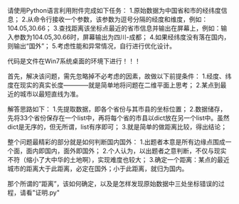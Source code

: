 请使用Python语言利用附件完成如下任务：
1.原始数据为中国省和市的经纬度信息；
2.从命令行接收一个参数，该参数为逗号分隔的经度和维度，例如：104.05,30.66；
3.查找距离该坐标点最近的省市信息并输出在屏幕上，例如：输入参数为104.05,30.66时，屏幕输出为四川-成都；
4.如果经纬度没有落在国内，则输出“国外”；
5.考虑性能和异常情况，自行进行优化设计。


代码是文件在Win7系统桌面的环境下进行！！！

首先，解决该问题，需先忽略掉不必考虑的因素，故做以下前提条件：
1.经度、纬度在现实的真实长度————就是简单地将问题在二维平面上思考；
2.某点到最近的城市以最短直线为准。

解答思路如下：
1.先提取数据，即各个省份与其市县的坐标位置；
2.数据储存，先将33个省份保存在一个list中，再将每个省的市县以dict放在另一个list中。虽然dict是无序的，但无所谓，list有序即可；
3.就是简单的做距离比较，得出结论；


整个问题最精彩的部分就是如何判断国内国外：
1.出题者本意是所有边缘点围成一个面，面内即国内，面外即国外；
2.个人认为，以出题者之意判断，不仅与现实不符（缩小了大中华的土地啊），实现难度也较大；
3.确定一个距离：某点的最近城市的距离大于此距离，必定在国外；小于此距离，就归为国内。


那个所谓的“距离”，该如何确定，以及是怎样发现原始数据中三处坐标错误的过程，请看"证明.py"

